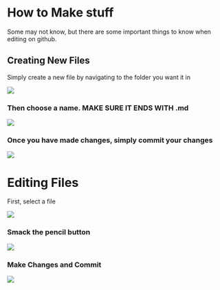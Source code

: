 # How to Make stuff
Some may not know, but there are some important things to know when editing on github.

## Creating New Files
Simply create a new file by navigating to the folder you want it in

![](http://imgur.com/wTqz4z5.png)

### Then choose a name. **MAKE SURE IT ENDS WITH** .md

![](http://imgur.com/s1tCjZM.png)

### Once you have made changes, simply commit your changes

![](http://imgur.com/GLF5OH3.png)

# Editing Files
First, select a file

![](http://imgur.com/Dgq12Vq)

### Smack the pencil button

![](http://imgur.com/R7nII2f)

### Make Changes and Commit

![](http://imgur.com/vbQI2sz)
